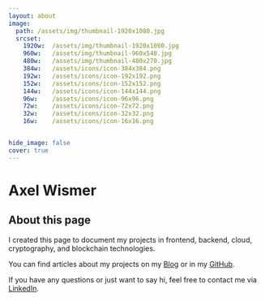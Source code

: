 ```yaml
---
layout: about
image: 
  path: /assets/img/thumbnail-1920x1080.jpg
  srcset:
    1920w:  /assets/img/thumbnail-1920x1080.jpg
    960w:   /assets/img/thumbnail-960x540.jpg
    480w:   /assets/img/thumbnail-480x270.jpg
    384w:   /assets/icons/icon-384x384.png
    192w:   /assets/icons/icon-192x192.png
    152w:   /assets/icons/icon-152x152.png
    144w:   /assets/icons/icon-144x144.png
    96w:    /assets/icons/icon-96x96.png
    72w:    /assets/icons/icon-72x72.png
    32w:    /assets/icons/icon-32x32.png
    16w:    /assets/icons/icon-16x16.png


hide_image: false
cover: true
---
```


# Axel Wismer

<!--author-->

## About this page

I created this page to document my projects in frontend, backend, cloud, cryptography, and blockchain technologies.

You can find articles about my projects on my [Blog](/blog) or in my [GitHub](https://github.com/axelwismer).

If you have any questions or just want to say hi, feel free to contact me via [LinkedIn](https://www.linkedin.com/in/axel-wismer/).
